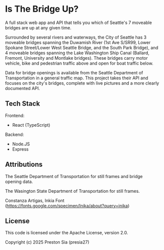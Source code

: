 # Is The Bridge Up?

A full stack web app and API that tells you which of Seattle's 7 moveable bridges are up at any given time.

Surrounded by several rivers and waterways, the City of Seattle has 3 moveable bridges spanning the Duwamish River (1st Ave S/SR99, Lower Spokane Street/Lower West Seattle Bridge, and the South Park Bridge), and 4 moveable bridges spanning the Lake Washington Ship Canal (Ballard, Fremont, University and Montlake bridges). These bridges carry motor vehicle, bike and pedestrian traffic above and open for boat traffic below.

Data for bridge openings is available from the Seattle Department of Transportation in a general traffic map. This project takes their API and focuses on the city's bridges, complete with live pictures and a more clearly documented API.

## Tech Stack
Frontend:
 - React (TypeScript)

Backend:
 - Node.JS
 - Express

## Attributions
The Seattle Department of Transportation for still frames and bridge opening data.

The Wasington State Department of Transportation for still frames.

Constanza Artigas, Inkia Font (https://fonts.google.com/specimen/Inika/about?query=inika)

## License

This code is licensed under the Apache License, version 2.0.

Copyright (c) 2025 Preston Sia (presia27)